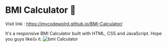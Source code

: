 # BMI Calculator 🧮
Visit link : https://mycodewolrd.github.io/BMI-Calculator/

It's a responsive BMI Calculator built with HTML, CSS and JavaScript. 
Hope you guys like👍 it.
![bmi Calculator](https://github.com/mycodewolrd/BMI-Calculator/assets/127790354/e93d4b59-48e3-47a4-a957-072f67b2e800)
